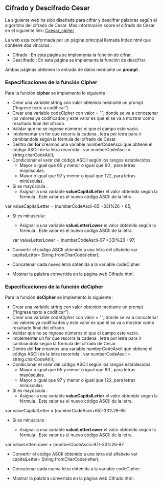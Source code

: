 ## Cifrado y Descifrado Cesar

La siguiente web ha sido diseñada para cifrar y descifrar palabras según el algoritmo del cifrado de Cesar.
Más información sobre el cifrado de Cesar en el siguiente link: [Caesar_cipher](https://en.wikipedia.org/wiki/Caesar_cipher)

La web esta conformada por un página principal llamada Index.html que contiene dos vinculos :

* Cifrado :  En esta página se implementa la función de cifrar.
* Descifrado : En esta página se implementa la función de descifrar.

Ambas páginas obtienen la entrada de datos mediante un **prompt** .


### Especificaciones de la función Cipher

Para la función **cipher** se implemento lo siguiente :

*  Crear una variable string con valor obtenido mediante un prompt ("Ingrese texto a codificar").
*  Crear una variable codeCipher con valor = "", donde se va a concatenar los valores ya codificados y este valor es que el se va a mostrar como resultado final del cifrado.
*  Validar que no se ingrese números ni que el campo este vacio.
*  Implementar un for que recorra la cadena , letra por letra para ir cambiandola según la fórmula del cifrado de Cesar.
*  Dentro del **for** creamos una variable  numberCodeAscii
que obtiene el código ASCII de la letra recorrida .
var numberCodeAscii = string.charCodeAt(i);
* Condicionar el valor del código ASCII según los rangos establecidos.
    *  Mayor o igual que 65 y menor o igual que 90 , para letras mayúsculas.
    * Mayor o igual que 97 y menor o igual que 122, para letras minúsculas.
*  Si es mayúscula :
    * Asignar a una variable **valueCapitalLetter** el valor obtenido según la fórmula . Este valor es el nuevo código ASCII de la letra.

var valueCapitalLetter = (numberCodeAscii-65 +33)%26 + 65;
* Si es minúscula :

    * Asignar a una variable **valueLetterLower** el valor obtenido según la fórmula . Este valor es el nuevo código ASCII de la letra.

    var valueLetterLower = (numberCodeAscii-97 +33)%26 +97;

* Convertir el código ASCII obtenido a una letra del alfabeto
  var capitalLetter= String.fromCharCode(letter);

*  Concatenar cada nueva letra obtenida a la variable codeCipher.

*  Mostrar la palabra convertida en la página web Cifrado.html.

### Especificaciones de la función deCipher

Para la función **deCipher** se implemento lo siguiente :

*  Crear una variable string con valor obtenido mediante un prompt ("Ingrese texto a codificar").
*  Crear una variable codeCipher con valor = "", donde se va a concatenar los valores ya codificados y este valor es que el se va a mostrar como resultado final del cifrado.
*  Validar que no se ingrese números ni que el campo este vacio.
*  Implementar un for que recorra la cadena , letra por letra para ir cambiandola según la fórmula del cifrado de Cesar.
*  Dentro del **for** creamos una variable  numberCodeAscii
que obtiene el código ASCII de la letra recorrida .
var numberCodeAscii = string.charCodeAt(i);
* Condicionar el valor del código ASCII según los rangos establecidos.
    *  Mayor o igual que 65 y menor o igual que 90 , para letras mayúsculas.
    * Mayor o igual que 97 y menor o igual que 122, para letras minúsculas.
*  Si es mayúscula :
    * Asignar a una variable **valueCapitalLetter** el valor obtenido según la fórmula . Este valor es el nuevo código ASCII de la letra.

var valueCapitalLetter = (numberCodeAscii+65)-33%26-65

* Si es minúscula :

    * Asignar a una variable **valueLetterLower** el valor obtenido según la fórmula . Este valor es el nuevo código ASCII de la letra.

var valueLetterLower =  (numberCodeAscii+97)-33%26-97

* Convertir el código ASCII obtenido a una letra del alfabeto
  var capitalLetter= String.fromCharCode(letter);

*  Concatenar cada nueva letra obtenida a la variable codeCipher.

*  Mostrar la palabra convertida en la página web Cifrado.html.
